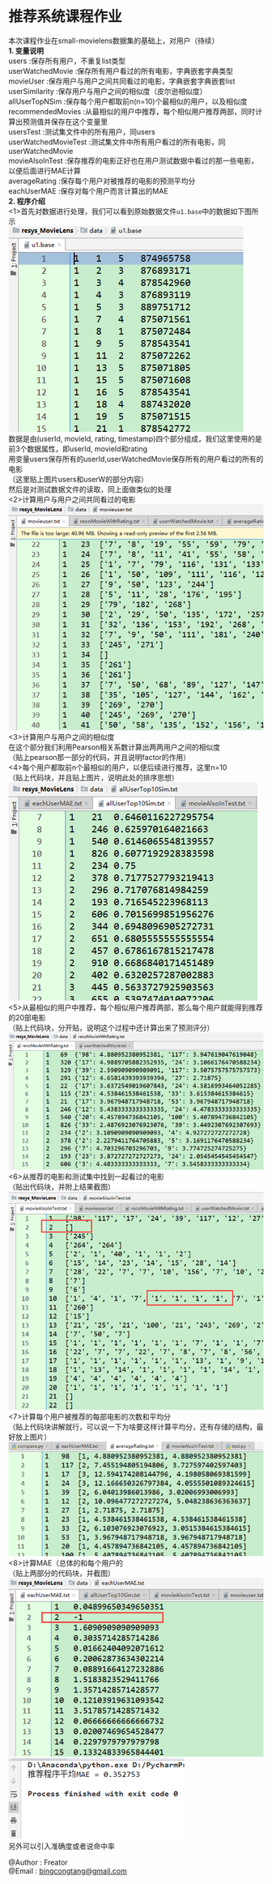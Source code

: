 # 推荐系统课程作业  
本次课程作业在small-movielens数据集的基础上，对用户（待续）  
**1. 变量说明**  
users :保存所有用户，不重复list类型  
userWatchedMovie :保存所有用户看过的所有电影，字典嵌套字典类型  
movieUser :保存用户与用户之间共同看过的电影，字典嵌套字典嵌套list  
userSimilarity :保存用户与用户之间的相似度（皮尔逊相似度）  
allUserTopNSim :保存每个用户都取前n(n=10)个最相似的用户，以及相似度  
recommendedMovies :从最相似的用户中推荐，每个相似用户推荐两部，同时计算出预测值并保存在这个变量里  
usersTest :测试集文件中的所有用户，同users  
userWatchedMovieTest :测试集文件中所有用户看过的所有电影，同userWatchedMovie  
movieAlsoInTest :保存推荐的电影正好也在用户测试数据中看过的那一些电影，以便后面进行MAE计算  
averageRating :保存每个用户对被推荐的电影的预测平均分  
eachUserMAE :保存对每个用户而言计算出的MAE  
**2. 程序介绍**  
<1>首先对数据进行处理，我们可以看到原始数据文件`u1.base`中的数据如下图所示  
![原始数据](./pictures/baseData.png "原始数据")  
数据是由(userId, movieId, rating, timestamp)四个部分组成，我们这里使用的是前3个数据属性，即userId, movieId和rating  
用变量users保存所有的userId,userWatchedMovie保存所有的用户看过的所有的电影  
（这里贴上图片users和userW的部分内容）  
然后是对测试数据文件的读取，同上面做类似的处理  
<2>计算用户与用户之间共同看过的电影  
![共同看过的电影](./pictures/movieUser.png "共同看过的电影")  
<3>计算用户与用户之间的相似度  
在这个部分我们利用Pearson相关系数计算出两两用户之间的相似度  
（贴上pearson那一部分的代码，并且说明factor的作用）  
<4>每个用户都取前n个最相似的用户，以便后续进行推荐，这里n=10  
（贴上代码块，并且贴上图片，说明此处的排序思想）  
![TopN个相似用户](./pictures/allUserTop10Sim.png "TopN个相似用户")  
<5>从最相似的用户中推荐，每个相似用户推荐两部，那么每个用户就能得到推荐的20部电影  
（贴上代码块，分开贴，说明这个过程中还计算出来了预测评分）  
![推荐和预测评分](./pictures/recoMovieWithRating.png "推荐和预测评分")  
<6>从推荐的电影和测试集中找到一起看过的电影  
（贴出代码块，并附上结果截图）  
![movieAlsoInTest](./pictures/movieAlsoInTest.png "测试集中用户也看过的电影")  
<7>计算每个用户被推荐的每部电影的次数和平均分  
（贴上代码块讲解就行，可以说一下为啥要这样计算平均分，还有存储的结构，最好放上图片）  
![推荐平均分](./pictures/averageRating.png "推荐平均分")  
<8>计算MAE（总体的和每个用户的  
（贴上两部分的代码块，并截图）  
![用户MAE](./pictures/eachUserMAE.png "每个用户的MAE")  
![系统MAE](./pictures/resysMAE.png "推荐系统平均MAE")  
另外可以引入准确度或者说命中率  



@Author : Freator  
@Email : bingcongtang@gmail.com
